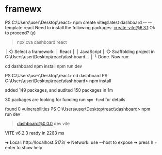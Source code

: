 # framewx
PS C:\Users\user\Desktop\react> npm create vite@latest dashboard -- --template react
Need to install the following packages:
create-vite@6.3.1
Ok to proceed? (y)
> npx
> cva dashboard react

│
◇  Select a framework:
│  React
│
│  JavaScript
│
◇  Scaffolding project in C:\Users\user\Desktop\react\dashboard...
│
└  Done. Now run:

  cd dashboard
  npm install
  npm run dev

PS C:\Users\user\Desktop\react> cd dashboard
PS C:\Users\user\Desktop\react\dashboard> npm install

added 149 packages, and audited 150 packages in 1m

30 packages are looking for funding
  run `npm fund` for details

found 0 vulnerabilities
PS C:\Users\user\Desktop\react\dashboard> npm run dev

> dashboard@0.0.0 dev
> vite


  VITE v6.2.3  ready in 2263 ms

  ➜  Local:   http://localhost:5173/
  ➜  Network: use --host to expose
  ➜  press h + enter to show help
